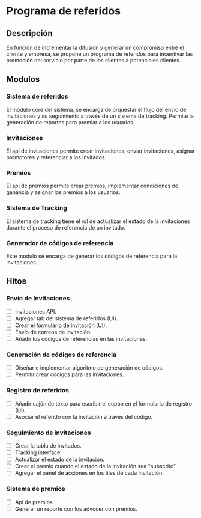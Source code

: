 # Programa de referidos
## Descripción
En función de incrementar la difusión y generar un compromiso entre el cliente y empresa, se propone un programa de referidos para incentivar las promoción del servicio por parte de los clientes a potenciales clientes.

## Modulos 
### Sistema de referidos
El modulo core del sistema, se encarga de orquestar el flujo del envío de invitaciones y su seguimiento a través de un sistema de tracking. Permite la generación de reportes para premiar a los usuarios.
### Invitaciones
El api de invitaciones permite crear invitaciones, enviar invitaciones, asignar promotores y referenciar a los invitados.
### Premios
El api de premios permite crear premios, implementar condiciones de ganancia y asignar los premios a los usuarios.
### Sistema de Tracking
El sistema de tracking tiene el rol de actualizar el estado de la invitaciones durante el proceso de referencia de un invitado.
### Generador de códigos de referencia
Este modulo se encarga de generar los códigos de referencia para la invitaciones.

## Hitos
### Envío de Invitaciones
- [ ] Invitaciones API.
- [ ] Agregar tab del sistema de referidos (UI).
- [ ] Crear el formulario de invitación (UI).
- [ ] Envío de correos de invitación.
- [ ] Añadir los códigos de referencias en las invitaciones.

### Generación de códigos de referencia
- [ ] Diseñar e implementar algoritmo de generación de códigos.
- [ ] Permitir crear códigos para las invitaciones.

### Registro de referidos
- [ ] Añadir cajón de texto para escribir el cupón en el formulario de registro (UI).
- [ ] Asociar el referido con la invitación a través del código.

### Seguimiento de invitaciones
- [ ] Crear la tabla de invitados.
- [ ] Tracking interface.
- [ ] Actualizar el estado de la invitación.
- [ ] Crear el premio cuando el estado de la invitación sea "subscrito".
- [ ] Agregar el panel de acciones en los tiles de cada invitación.

### Sistema de premios
- [ ] Api de premios.
- [ ] Generar un reporte con los advocer con premios. 
